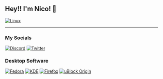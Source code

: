 ## Hey!! I'm Nico! 👋
[![Linux](https://img.shields.io/badge/Linux-FCC624?style=for-the-badge&logo=linux&logoColor=black)](https://kernel.org/)

---

### My Socials
[![Discord](https://skillicons.dev/icons?i=discord)](https://discord.com/users/274241772752732161)
[![Twitter](https://skillicons.dev/icons?i=twitter)](https://twitter.com/shrobbyy)

### Desktop Software
[![Fedora](https://img.shields.io/badge/Fedora-294172?style=for-the-badge&logo=fedora&logoColor=white)](https://fedoraproject.org/)
[![KDE](https://img.shields.io/badge/KDE-1D99F3?style=for-the-badge&logo=kde&logoColor=fff)](https://kde.org/)
[![Firefox](https://img.shields.io/badge/Firefox-FF7139?style=for-the-badge&logo=firefox%20browser&logoColor=fff)](https://firefox.com/)
[![uBlock Origin](https://img.shields.io/badge/uBlock%20Origin-800000?style=for-the-badge&logo=ublock%20origin&logoColor=fff)](https://github.com/gorhill/uBlock/)